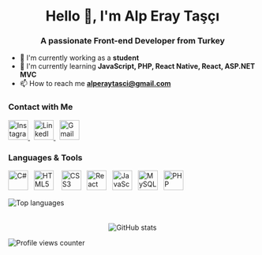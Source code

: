 <h1 align="center">Hello 👋, I'm Alp Eray Taşçı</h1>
<h3 align="center">A passionate Front-end Developer from Turkey</h3>

- 🔭 I'm currently working as a **student**
- 🌱 I'm currently learning **JavaScript, PHP, React Native, React, ASP.NET MVC**
- 📫 How to reach me <a href="mailto:alperaytasci@gmail.com">**alperaytasci@gmail.com**</a>  

### Contact with Me

<p align="left">
  <a href="https://instagram.com/alperaytasci" target="_blank">
    <img src="https://cdn.simpleicons.org/instagram/E4405F" height="40" alt="Instagram logo"/>
  </a>
  &nbsp;
  <a href="https://www.linkedin.com/in/alperaytasci" target="_blank">
    <img src="https://cdn.jsdelivr.net/gh/devicons/devicon/icons/linkedin/linkedin-original.svg" height="40" alt="LinkedIn logo"/>
  </a>
  &nbsp;
  <a href="mailto:alperaytasci@gmail.com" target="_blank">
    <img src="https://cdn.simpleicons.org/gmail/D14836" height="40" alt="Gmail logo"/>
  </a>
</p>

### Languages & Tools

<p align="left">
  <img src="https://cdn.jsdelivr.net/gh/devicons/devicon/icons/csharp/csharp-original.svg" height="40" alt="C#"/>
  &nbsp;
  <img src="https://cdn.jsdelivr.net/gh/devicons/devicon/icons/html5/html5-original.svg" height="40" alt="HTML5"/>
  &nbsp;&nbsp;
  <img src="https://cdn.jsdelivr.net/gh/devicons/devicon/icons/css3/css3-original.svg" height="40" alt="CSS3"/>
  &nbsp;
  <img src="https://cdn.jsdelivr.net/gh/devicons/devicon/icons/react/react-original.svg" height="40" alt="React Native"/>
  &nbsp;
  <img src="https://cdn.jsdelivr.net/gh/devicons/devicon/icons/javascript/javascript-original.svg" height="40" alt="JavaScript"/>
  &nbsp;
  <img src="https://cdn.jsdelivr.net/gh/devicons/devicon/icons/mysql/mysql-original.svg" height="40" alt="MySQL"/>
  &nbsp;
  <img src="https://cdn.jsdelivr.net/gh/devicons/devicon/icons/php/php-original.svg" height="40" alt="PHP"/>
</p>

<p align="left">
  <img src="https://github-readme-stats.vercel.app/api/top-langs?username=alpperay&show_icons=true&theme=dark&locale=en&layout=compact" alt="Top languages" />
</p>

<div style="height:5px;"></div>

<p align="center">
  <img src="https://github-readme-stats.vercel.app/api?username=alpperay&show_icons=true&theme=dark&locale=en" alt="GitHub stats" />
</p>

<p align="left">
  <img src="https://komarev.com/ghpvc/?username=alpperay" alt="Profile views counter" />
</p>